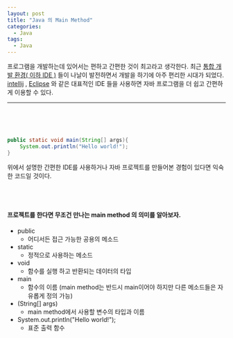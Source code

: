 ```yaml
---
layout: post
title: "Java 의 Main Method"
categories:
  - Java
tags:
  - Java
---
```


프로그램을 개발하는데 있어서는 편하고 간편한 것이 최고라고 생각한다. 최근 [통합 개발 환경( 이하 IDE )](https://ko.wikipedia.org/wiki/%ED%86%B5%ED%95%A9_%EA%B0%9C%EB%B0%9C_%ED%99%98%EA%B2%BD) 들이 나날이 발전하면서 개발을 하기에 아주 편리한 시대가 되었다. <br>
[intellij](https://www.jetbrains.com/idea/) , [Eclipse](https://www.eclipse.org/) 와 같은 대표적인 IDE 들을 사용하면 자바 프로그램을 더 쉽고 간편하게 이용할 수 있다.

---
<br><br><br>
``` java
public static void main(String[] args){
	System.out.println("Hello world!");
}
```
위에서 설명한 간편한 IDE를 사용하거나 자바 프로젝트를 만들어본 경험이 있다면 익숙한 코드일 것이다. <br>
<br><br><br>
#### 프로젝트를 한다면 무조건 만나는 main method 의 의미를 알아보자.
+ public
	+ 어디서든 접근 가능한 공용의 메소드
+ static
	+ 정적으로 사용하는 메소드
+ void
	+ 함수를 실행 하고 반환되는 데이터의 타입
+ main
	+ 함수의 이름 (main method는 반드시 main이어야 하지만 다른 메소드들은 자유롭게 정의 가능)
+ (String[] args)
	+ main method에서 사용할 변수의 타입과 이름
+ System.out.println("Hello world!");
	+ 표준 출력 함수
